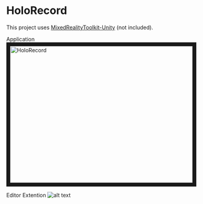 # HoloRecord

This project uses [MixedRealityToolkit-Unity](https://github.com/Microsoft/MixedRealityToolkit-Unity) (not included).


Application
<a href="http://www.youtube.com/watch?feature=player_embedded&v=AZ043wBMFxQ" target="_blank"><img src="http://img.youtube.com/vi/AZ043wBMFxQ/0.jpg" 
alt="HoloRecord" width="480" height="360" border="10" /></a>


Editor Extention
![alt text](http://hi-rom.com/blog/wp-content/uploads/2017/11/HoloRecordEditor.png "HoloRecordEditor")